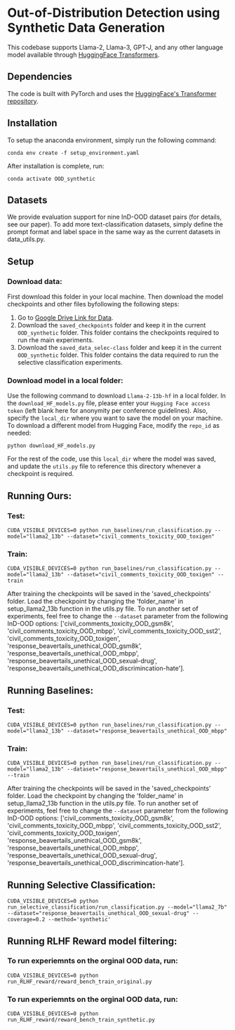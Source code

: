 # Out-of-Distribution Detection using Synthetic Data Generation

This codebase supports Llama-2, Llama-3, GPT-J, and any other language model available through [HuggingFace Transformers](https://huggingface.co/models).

## Dependencies

The code is built with PyTorch and uses the [HuggingFace's Transformer repository](https://github.com/huggingface/pytorch-transformers). 

## Installation
To setup the anaconda environment, simply run the following command:
```
conda env create -f setup_environment.yaml
```

After installation is complete, run:
```
conda activate OOD_synthetic
```

## Datasets
We provide evaluation support for nine InD-OOD dataset pairs (for details, see our paper). To add more text-classification datasets, simply define the prompt format and label space in the same way as the current datasets in data_utils.py.

## Setup
### Download data:
First download this folder in your local machine. Then download the model checkpoints and other files byfollowing the following steps:
1) Go to [Google Drive Link for Data]([https://github.com/huggingface/pytorch-transformers](https://drive.google.com/drive/folders/1TkIVos7gLdTOaRbMhpMsEVENWq5AZ_Bb?usp=sharing)).
2) Download the `saved_checkpoints` folder and keep it in the current `OOD_synthetic` folder. This folder contains the checkpoints required to run rhe main experiments.
3) Download the `saved_data_selec-class` folder and keep it in the current `OOD_synthetic` folder. This folder contains the data required to run the selective classification experiments.

### Download model in a local folder:
Use the following command to download `Llama-2-13b-hf` in a local folder. In the `download_HF_models.py` file, please enter your `Hugging Face access token` (left blank here for anonymity per conference guidelines). Also, specify the `local_dir` where you want to save the model on your machine. To download a different model from Hugging Face, modify the `repo_id` as needed:
```
python download_HF_models.py
```
For the rest of the code, use this `local_dir` where the model was saved, and update the `utils.py` file to reference this directory whenever a checkpoint is required.

## Running Ours:
### Test:
```
CUDA_VISIBLE_DEVICES=0 python run_baselines/run_classification.py --model="llama2_13b" --dataset="civil_comments_toxicity_OOD_toxigen"
```

### Train:
```
CUDA_VISIBLE_DEVICES=0 python run_baselines/run_classification.py --model="llama2_13b" --dataset="civil_comments_toxicity_OOD_toxigen" --train
```

After training the checkpoints will be saved in the 'saved_checkpoints' folder. Load the checkpoint by changing the 'folder_name' in setup_llama2_13b function in the utils.py file.
To run another set of experiments, feel free to change the `--dataset` parameter from the following InD-OOD options: ['civil_comments_toxicity_OOD_gsm8k', 'civil_comments_toxicity_OOD_mbpp', 'civil_comments_toxicity_OOD_sst2', 'civil_comments_toxicity_OOD_toxigen', 'response_beavertails_unethical_OOD_gsm8k', 'response_beavertails_unethical_OOD_mbpp', 'response_beavertails_unethical_OOD_sexual-drug', 'response_beavertails_unethical_OOD_discrimincation-hate'].

## Running Baselines:
### Test:
```
CUDA_VISIBLE_DEVICES=0 python run_baselines/run_classification.py --model="llama2_13b" --dataset="response_beavertails_unethical_OOD_mbpp"
```

### Train:
```
CUDA_VISIBLE_DEVICES=0 python run_baselines/run_classification.py --model="llama2_13b" --dataset="response_beavertails_unethical_OOD_mbpp" --train
```

After training the checkpoints will be saved in the 'saved_checkpoints' folder. Load the checkpoint by changing the 'folder_name' in setup_llama2_13b function in the utils.py file.
To run another set of experiments, feel free to change the `--dataset` parameter from the following InD-OOD options: ['civil_comments_toxicity_OOD_gsm8k', 'civil_comments_toxicity_OOD_mbpp', 'civil_comments_toxicity_OOD_sst2', 'civil_comments_toxicity_OOD_toxigen', 'response_beavertails_unethical_OOD_gsm8k', 'response_beavertails_unethical_OOD_mbpp', 'response_beavertails_unethical_OOD_sexual-drug', 'response_beavertails_unethical_OOD_discrimincation-hate'].


## Running Selective Classification:
```
CUDA_VISIBLE_DEVICES=0 python run_selective_classification/run_classification.py --model="llama2_7b" --dataset="response_beavertails_unethical_OOD_sexual-drug" --coverage=0.2 --method='synthetic'
```

## Running RLHF Reward model filtering:
### To run experiemnts on the orginal OOD data, run:
```
CUDA_VISIBLE_DEVICES=0 python run_RLHF_reward/reward_bench_train_original.py
```

### To run experiemnts on the orginal OOD data, run:
```
CUDA_VISIBLE_DEVICES=0 python run_RLHF_reward/reward_bench_train_synthetic.py
```
